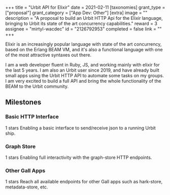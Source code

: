 +++
title = "Urbit API for Elixir"
date = 2021-02-11
[taxonomies]
grant_type = ["proposal"]
grant_category = ["App Dev: Other"]
[extra]
image = ""
description = "A proposal to build an Urbit HTTP Api for the Elixir language, bringing to Urbit its state of the art concurrency capabilities."
reward = 3
assignee = "mirtyl-wacdec"
id = "2126792953"
completed = false
link = ""
+++

Elixir is an increasingly popular language with state of the art concurrency, based on the Erlang BEAM VM, and it's also a functional language with one of the most attractive syntaxes out there.

I am a web developer fluent in Ruby, JS, and working mainly with elixir for the last 5 years. I am also an Urbit user since 2019, and have already built small apps using the Urbit HTTP API to automate some tasks on my groups. I am very excited to build a full API and bring the whole functionality of the BEAM to the Urbit community.

## Milestones


### Basic HTTP Interface
1 stars
Enabling a basic interface to send/receive json to a running Urbit ship.


### Graph Store
1 stars
Enabling full interactivity with the graph-store HTTP endpoints.


### Other Gall Apps
1 stars
Reach all available endpoints for other Gall apps such as hark-store, metadata-store, etc.

    